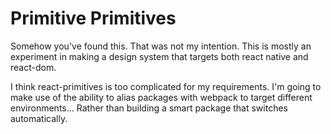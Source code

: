 # Primitive Primitives

Somehow you've found this. That was not my intention. This is mostly
an experiment in making a design system that targets both react native and react-dom.

I think react-primitives is too complicated for my requirements. I'm going to make
use of the ability to alias packages with webpack to target different environments... Rather than building a smart package that switches automatically.
